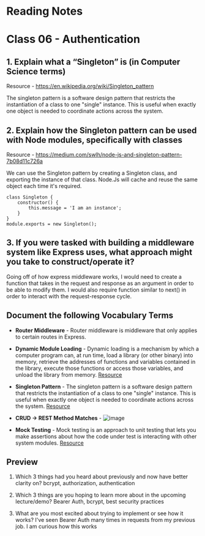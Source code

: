 # Reading Notes

# Class 06 - Authentication

## 1. Explain what a “Singleton” is (in Computer Science terms)

Resource - https://en.wikipedia.org/wiki/Singleton_pattern

The singleton pattern is a software design pattern that restricts the instantiation of a class to one "single" instance. This is useful when exactly one object is needed to coordinate actions across the system.

## 2. Explain how the Singleton pattern can be used with Node modules, specifically with classes

Resource - https://medium.com/swlh/node-js-and-singleton-pattern-7b08d11c726a

We can use the Singleton pattern by creating a Singleton class, and exporting the instance of that class. Node.Js will cache and reuse the same object each time it's required.

```
class Singleton {
    constructor() {
        this.message = 'I am an instance';
    }
}
module.exports = new Singleton();

```


## 3. If you were tasked with building a middleware system like Express uses, what approach might you take to construct/operate it?

Going off of how express middleware works, I would need to create a function that takes in the request and response as an argument in order to be able to modify them. I would also require function similar to next() in order to interact with the request-response cycle. 


## Document the following Vocabulary Terms

- **Router Middleware** - Router middleware is middleware that only applies to certain routes in Express.

- **Dynamic Module Loading** - Dynamic loading is a mechanism by which a computer program can, at run time, load a library (or other binary) into memory, retrieve the addresses of functions and variables contained in the library, execute those functions or access those variables, and unload the library from memory. [Resource](https://en.wikipedia.org/wiki/Dynamic_loading)

- **Singleton Pattern** -  The singleton pattern is a software design pattern that restricts the instantiation of a class to one "single" instance. This is useful when exactly one object is needed to coordinate actions across the system. [Resource](https://en.wikipedia.org/wiki/Singleton_pattern)

- **CRUD -> REST Method Matches** - ![image](https://user-images.githubusercontent.com/33704616/116161480-6f377c80-a6b9-11eb-97ae-734d2a33d0c5.png)


- **Mock Testing** - Mock testing is an approach to unit testing that lets you make assertions about how the code under test is interacting with other system modules. [Resource](https://devopedia.org/mock-testing)



## Preview

1. Which 3 things had you heard about previously and now have better clarity on? bcrypt, authorization, authentication

2. Which 3 things are you hoping to learn more about in the upcoming lecture/demo? Bearer Auth, bcrypt, best security practices

3. What are you most excited about trying to implement or see how it works? I've seen Bearer Auth many times in requests from my previous job. I am curious how this works 
